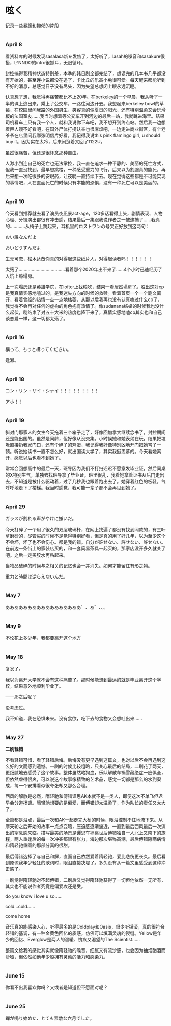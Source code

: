 # 呟く

记录一些暴躁和抑郁的片段
<br/><br/>
### April 8

看资料库的时候发现sasalasa新专发售了，太好听了，lasah的嗓音和sasakure很搭，L^NNDO的intro很抓耳，无限循环。

封控搞得我精神状态特别差，本季的韩日剧全都完结了，想读完的几本书几乎都没有开始的，甚至连小说都没在追了，卡比丘的乐高小兔很可爱。每天醒来都能听到不好的消息，总感觉日子没有尽头，因为失望总想闭上眼永远沉睡。

认真想了想，我觉得再痛苦都比不上20年。在berkeley的一个早晨，我从听了一半的课上逃出来，乘上了公交车，一路往河边开去。我想起来berkeley bowl的草莓，在校园里问我路的外国男生，笑容真的像夏日的阳光，还有特别温柔又会玩滑板的法国室友……我当时想着等公交车开到河边的最后一站，我就跳进海里。结果司机看车上只有我一个人，就和我说你下车吧，我不想开到终点站。然后我一边想着巨人观不好看吧，在国外尸体打捞认亲也很麻烦吧，一边走进商业街区，有个老爷爷在店里问我哪张明信片好看，我记得我说this pink flamingo girl, u should buy it。因为实在太冷，后来闲逛着又回了1122U。

虽然很痛苦，但还是很怀念那种自由。

人渺小到连自己的死亡也无法掌控，我一直在追求一种平静的、美丽的死亡方式，但我一直没找到。最早想跳楼，一种感受重力的飞行，后来以为割腕真的能死，再后来想一次吃很多的安眠药，让夜晚一直持续下去。现在觉得这些都是不可能实现的事情吧，人在直面死亡的时候只有本能的恐惧，没有一种死亡可以是美丽的。
<br/><br/>
### April 10

今天看到推荐就去看了演员夜凪景act-age，120多话看得上头，剧情表现、人物心理、分镜演出都很有冲击感，结果最后一集跟我说作者之一被逮捕了……我真的…………从椅子上跳起来，耳机里的ロストワンの号哭正好放到这两句：

おい誰なんだよ

おいどうすんだよ

生无可恋，松木达哉你真的对得起这些纸片人，对得起读者吗！！！！！！

太殇了………………………………看着那个2020年出不来了……4个小时迅速经历了入坑上瘾塌房。

上一次塌房还是英雄学院，在lofter上找粮吃，结果一看居然塌房了。胜出这对cp是我真情实感地嗑过的，是我迷失方向的时候的救赎。看着首页一个一个删文离开，看着曾经的热情一点一点地枯萎，从那以后我再也没有认真嗑过什么cp了，我觉得不会再对任何的虚构的角色抱有热情了。像sudanana结婚的时候我也没什么起伏，剧结束了对五十大米的热度也降下来了，真情实感地嗑cp其实也和自己谈恋爱一样，这一切都太殇了。
<br/><br/>
### April 16

構って、もっと構ってください。

逢瀬。
<br/><br/>
### April 18

コン・リン・ザイ・シナイ！！！！！！！！！

アホ！！
<br/><br/>
### April 19

斜对门那家人的女生今天拖着三个箱子走了，好像回加拿大继续念书了，封控期间还是能出国的。虽然是同龄，但好像从没交集。小时候她和她表弟在玩，结果把垃圾直接扔我家门口，还有个碎了的鸡蛋，我记得我好像特别凶地开门把她骂了一顿。听说她读书一直不怎么好，就出国读大学了，其实我挺羡慕的。今天看她离开，感觉以后也看不到她了。

常常会回想高中的最后一天，班导因为我们不打扫迟迟不愿意发毕业证，然后同桌的X特别生气，单独去找班导拿了毕业证。班里很乱，我看她拿着证书从后门走出去，不知道是被什么驱动着，过了几秒我也跟着跑出去了。她穿着红色的板鞋，气呼呼地走下了楼梯。我当时感觉，我可能一辈子都不会再见到她了。
<br/><br/>
### April 29

ガラスが割れる声がやけに嫌いだ。

今天打碎了一个用了很久的双层玻璃杯，在网上找遍了都没有找到同款的，有三叶草磨砂的，尽管买的时候不是觉得特别好看，但是真的用了好几年，以为至少这个不会坏，坏了也不会伤心。都是我的错。自分が許せない、許せない、許せない。在前边一条街上的家装店买的，和一套简易茶具一起买的，那家店没开多久就关了吧。之后一定买胶水再粘起来。

当物品破碎的时候与之相关的记忆也会一并消失。如何才能留住有形之物。

重力と時間は逆らえないんだ。
<br/><br/>
### May 7

あああああああああああああああああ゛、あ゛、、、
<br/><br/>
### May 9

不论花上多少年，我都要离开这个地方
<br/><br/>
### May 18

复发了。

我以为离开大学就不会有这种痛苦了。那时候能想到最远的就是毕业离开这个学校，结果意外地顺利毕业了。

——那之后呢？

没考虑过。

我不知道，我在恐惧未来。没有食欲，吃下去的食物又会想吐出来……
<br/><br/>
### May 27

**二刷轻错**

不看轻错可惜，看了轻错后悔。后悔没有更早遇到这篇文，也对以后不会再遇到这么好的文而感到遗憾。一刷的时候比较粗略，只关心最后的结局，二刷花了两天，更细腻地去感受了这个故事。整体虽然略狗血，乐队解散车祸雪藏绝症一应俱全，但依然虐得很爽，可以说这个故事像精致的艺术品，感觉一切都是那么的水到渠成，每一个安排看似很夸张却又那么合理。

西风的解散是必然，隋轻驰和傅错谭思AK本就不是一类人，即便这次不单飞但迟早会分道扬镳。隋轻驰想要的是偏爱，而傅错却太温柔了，作为队长的责任又太大了。

全篇都是泪点，最后一次和AK一起走完大桥的时候，眼泪控制不住地流下来。从摩天轮之后开始的故事一点点变暗，压迫感逐渐逼近，一直到最后西风最后一次演出的窒息感来临。描写最美的场景是谭思车祸离世后傅错独自一人北上又南下的旅程，两人重逢后的每一次冲突都很有张力，海边那次堪称高潮，最后傅错隐瞒病情和隋轻驰重圆的那部分真的很甜。

最后傅错选择了与自己和解，直面自己依然爱着隋轻驰，爱比悲伤更长久。最后看到原谅我年少轻狂的歌词时，眼泪直接决堤了。多久没有从一篇文里感受到这种冲击感了。

一刷觉得隋轻驰对不起傅错，二刷后又觉得隋轻驰获得了一切但他依然一无所有，其实也不能说作者究竟是偏爱攻还是受。

do you know i love u so……

cold…cold……

come home

音乐真的能感染人心，听得最多的是Coldplay和Oasis，很少听摇滚，真的很符合轻错的基调，有一种金黄色回忆的质感，仿佛可以填满灵魂的裂缝。Yellow是年少的回忆、Everglow是两人的温暖、愧疚又渴望的The Scientist……

整篇文给我的感觉其实就像隋轻驰的嗓音，细腻又有流沙感，也会因为抽烟酗酒而沙哑，但依然如他年少般拥有灵动的活力和感染力。
<br/><br/>
### June 15

你看不出我喜欢你吗？又或者是知道但不愿面对呢？
<br/><br/>
### June 25

蝉が鳴り始めた、とても素敵な六月でした。
